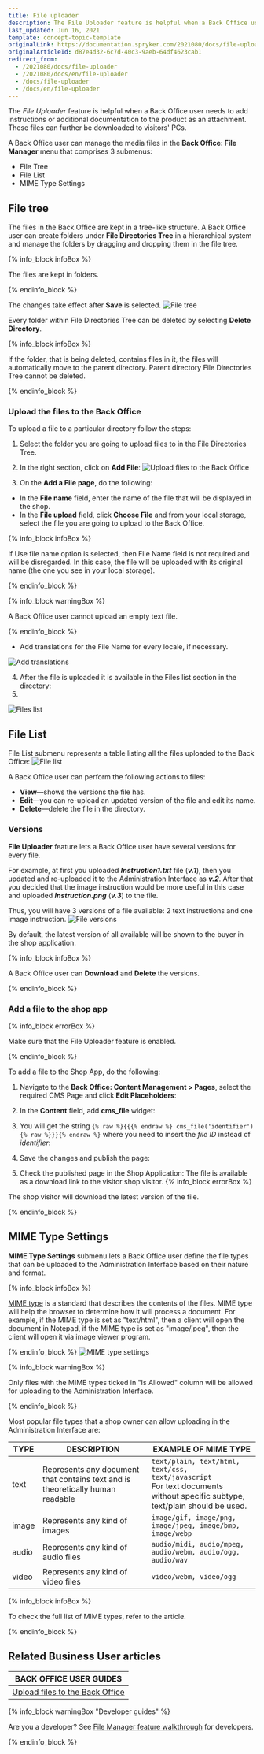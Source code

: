```yaml
---
title: File uploader
description: The File Uploader feature is helpful when a Back Office user needs to add instructions or additional documentation to the product as an attachment.
last_updated: Jun 16, 2021
template: concept-topic-template
originalLink: https://documentation.spryker.com/2021080/docs/file-uploader
originalArticleId: d87e4d32-6c7d-40c3-9aeb-64df4623cab1
redirect_from:
  - /2021080/docs/file-uploader
  - /2021080/docs/en/file-uploader
  - /docs/file-uploader
  - /docs/en/file-uploader
---
```


The *File Uploader* feature is helpful when a Back Office user needs to add instructions or additional documentation to the product as an attachment. These files can further be downloaded to visitors' PCs.

A Back Office user can manage the media files in the **Back Office: File Manager** menu that comprises 3 submenus:

* File Tree
* File List
* MIME Type Settings

## File tree
The files in the Back Office are kept in a tree-like structure. A Back Office user can create folders under **File Directories Tree** in a hierarchical system and manage the folders by dragging and dropping them in the file tree.

{% info_block infoBox %}

The files are kept in folders.

{% endinfo_block %}

The changes take effect after **Save** is selected.
![File tree](https://spryker.s3.eu-central-1.amazonaws.com/docs/Features/Media+Management/File+Uploader/File+Uploader+Feature+Overview/file-tree.png)

Every folder within File Directories Tree can be deleted by selecting **Delete Directory**.

{% info_block infoBox %}

If the folder, that is being deleted, contains files in it, the files will automatically move to the parent directory. Parent directory File Directories Tree cannot be deleted.

{% endinfo_block %}

### Upload the files to the Back Office
To upload a file to a particular directory follow the steps:

1. Select the folder you are going to upload files to in the File Directories Tree.
2. In the right section, click on **Add File**:
![Upload files to the Back Office](https://spryker.s3.eu-central-1.amazonaws.com/docs/Features/Media+Management/File+Uploader/File+Uploader+Feature+Overview/add-file.png)

3. On the **Add a File page**, do the following:
* In the **File name** field, enter the name of the file that will be displayed in the shop.
* In the **File upload** field, click **Choose File** and from your local storage, select the file you are going to upload to the Back Office.

{% info_block infoBox %}

If Use file name option is selected, then File Name field is not required and will be disregarded. In this case, the file will be uploaded with its original name (the one you see in your local storage).

{% endinfo_block %}

{% info_block warningBox %}

A Back Office user cannot upload an empty text file.

{% endinfo_block %}

* Add translations for the File Name for every locale, if necessary.

![Add translations](https://spryker.s3.eu-central-1.amazonaws.com/docs/Features/Media+Management/File+Uploader/File+Uploader+Feature+Overview/add-file+menu.png)

4. After the file is uploaded it is available in the Files list section in the directory:
5.
![Files list](https://spryker.s3.eu-central-1.amazonaws.com/docs/Features/Media+Management/File+Uploader/File+Uploader+Feature+Overview/files-list.png)

## File List

File List submenu represents a table listing all the files uploaded to the Back Office:
![File list](https://spryker.s3.eu-central-1.amazonaws.com/docs/Features/Media+Management/File+Uploader/File+Uploader+Feature+Overview/file-list.png)

A Back Office user can perform the following actions to files:

* **View**—shows the versions the file has.
* **Edit**—you can re-upload an updated version of the file and edit its name.
* **Delete**—delete the file in the directory.

### Versions

**File Uploader** feature lets a Back Office user have several versions for every file.

For example, at first you uploaded _**Instruction1.txt**_ file (**_v.1_**), then you updated and re-uploaded it to the Administration Interface as **_v.2_**.
After that you decided that the image instruction would be more useful in this case and uploaded **_Instruction.png_** (**_v.3_**) to the file.

Thus, you will have 3 versions of a file available: 2 text instructions and one image instruction.
![File versions](https://spryker.s3.eu-central-1.amazonaws.com/docs/Features/Media+Management/File+Uploader/File+Uploader+Feature+Overview/file-versions.png)

By default, the latest version of all available will be shown to the buyer in the shop application.

{% info_block infoBox %}

A Back Office user can **Download** and **Delete** the versions.

{% endinfo_block %}

### Add a file to the shop app

{% info_block errorBox %}

Make sure that the File Uploader feature is enabled.

{% endinfo_block %}

To add a file to the Shop App, do the following:

1. Navigate to the **Back Office: Content Management > Pages**, select the required CMS Page and click **Edit Placeholders**:

2. In the **Content** field, add **cms_file** widget:

3. You will get the string `{% raw %}{{{% endraw %} cms_file('identifier'){% raw %}}}{% endraw %}` where you need to insert the _file ID_ instead of _identifier_:

4. Save the changes and publish the page:
5. Check the published page in the Shop Application:
The file is available as a download link to the visitor shop visitor.
{% info_block errorBox %}

The shop visitor will download the latest version of the file.

{% endinfo_block %}

## MIME Type Settings

**MIME Type Settings** submenu lets a Back Office user define the file types that can be uploaded to the Administration Interface based on their nature and format.

{% info_block infoBox %}

[MIME type](https://en.wikipedia.org/wiki/Media_type) is a standard that describes the contents of the files. MIME type will help the browser to determine how it will process a document. For example, if the MIME type is set as "text/html", then a client will open the document in Notepad, if the MIME type is set as "image/jpeg", then the client will open it via image viewer program.

{% endinfo_block %}
![MIME type settings](https://spryker.s3.eu-central-1.amazonaws.com/docs/Features/Media+Management/File+Uploader/File+Uploader+Feature+Overview/mime-type-settings.png)

{% info_block warningBox %}

Only files with the MIME types ticked in "Is Allowed" column will be allowed for uploading to the Administration Interface.

{% endinfo_block %}

Most popular file types that a shop owner can allow uploading in the Administration Interface are:

| TYPE | DESCRIPTION | EXAMPLE OF MIME TYPE |
| --- | --- | --- |
| text | Represents any document that contains text and is theoretically human readable | `text/plain, text/html, text/css, text/javascript`<br>For text documents without specific subtype, text/plain should be used.|
|image | Represents any kind of images | `image/gif, image/png, image/jpeg, image/bmp, image/webp` |
| audio | Represents any kind of audio files | `audio/midi, audio/mpeg, audio/webm, audio/ogg, audio/wav` |
| video | Represents any kind of video files | `video/webm, video/ogg` |

{% info_block infoBox %}

To check the full list of MIME types, refer to the article.

{% endinfo_block %}

## Related Business User articles

|BACK OFFICE USER GUIDES|
|---|
| [Upload files to the Back Office](/docs/scos/user/back-office-user-guides/{{page.version}}/content/file-manager/managing-file-tree.html#uploading-files) |

{% info_block warningBox "Developer guides" %}

Are you a developer? See [File Manager feature walkthrough](/docs/scos/dev/feature-walkthroughs/{{page.version}}/file-manager-feature-walkthrough.html) for developers.

{% endinfo_block %}
